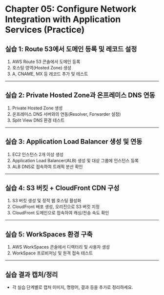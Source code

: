 # Chapter 05: Configure Network Integration with Application Services (Practice)

## 실습 1: Route 53에서 도메인 등록 및 레코드 설정

1. AWS Route 53 콘솔에서 도메인 등록
2. 호스팅 영역(Hosted Zone) 생성
3. A, CNAME, MX 등 레코드 추가 및 테스트

---

## 실습 2: Private Hosted Zone과 온프레미스 DNS 연동

1. Private Hosted Zone 생성
2. 온프레미스 DNS 서버와의 연동(Resolver, Forwarder 설정)
3. Split View DNS 환경 테스트

---

## 실습 3: Application Load Balancer 생성 및 연동

1. EC2 인스턴스 2개 이상 생성
2. Application Load Balancer(ALB) 생성 및 대상 그룹에 인스턴스 등록
3. ALB DNS로 접속하여 트래픽 분산 확인

---

## 실습 4: S3 버킷 + CloudFront CDN 구성

1. S3 버킷 생성 및 정적 웹 호스팅 활성화
2. CloudFront 배포 생성, 오리진으로 S3 버킷 지정
3. CloudFront 도메인으로 접속하여 캐싱/전송 속도 확인

---

## 실습 5: WorkSpaces 환경 구축

1. AWS WorkSpaces 콘솔에서 디렉터리 및 사용자 생성
2. WorkSpace 프로비저닝 및 원격 접속 테스트

---

## 실습 결과 캡처/정리

- 각 실습 단계별로 캡처 이미지, 명령어, 결과 등을 추가로 정리하세요.
